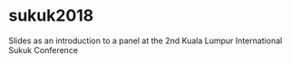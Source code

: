# sukuk2018

Slides as an introduction to a panel at the 2nd Kuala Lumpur International Sukuk Conference


